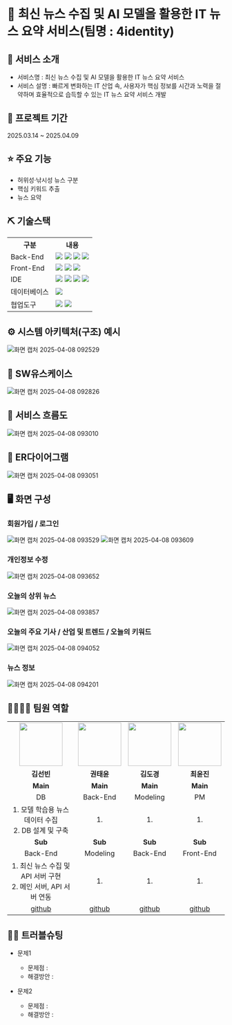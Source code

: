 # 📰 최신 뉴스 수집 및 AI 모델을 활용한 IT 뉴스 요약 서비스(팀명 : 4identity)

## 👀 서비스  소개
* 서비스명 : 최신 뉴스 수집 및 AI 모델을 활용한 IT 뉴스 요약 서비스
* 서비스 설명 : 빠르게 변화하는 IT 산업 속, 사용자가 핵심 정보를 시간과 노력을 절약하며 효율적으로 습득할 수 있는 IT 뉴스 요약 서비스 개발 

## 📅 프로젝트 기간
2025.03.14 ~ 2025.04.09

## ⭐ 주요 기능
* 허위성·낚시성 뉴스 구분
* 핵심 키워드 추출
* 뉴스 요약

## ⛏ 기술스택
<table>
    <tr>
        <th>구분</th>
        <th>내용</th>
    </tr>
    <tr>
        <td>Back-End</td>
        <td>
            <img src="https://img.shields.io/badge/Java-007396?style=for-the-badge&logo=java&logoColor=white"/> 
            <img src="https://img.shields.io/badge/SpringBoot-6ab04c?style=for-the-badge&logo=SpringBoot&logoColor=white"/>
            <img src="https://img.shields.io/badge/Python-3776AB?style=for-the-badge&logo=Python&logoColor=white"/> 
            <img src="https://img.shields.io/badge/Apache Tomcat 9.0-D22128?style=for-the-badge&logo=Apache Tomcat&logoColor=white"/> 
        </td>
    </tr>
    <tr>
        <td>Front-End</td>
        <td>
            <img src="https://img.shields.io/badge/React-61DAFB?style=for-the-badge&logo=React&logoColor=black">
            <img src="https://img.shields.io/badge/HTML-E34F26?style=for-the-badge&logo=HTML5&logoColor=white"/>
            <img src="https://img.shields.io/badge/javascript-F7DF1E?style=for-the-badge&logo=javascript&logoColor=black">
        </td>
    </tr>
    <tr>
        <td>IDE</td>
        <td>
            <img src="https://img.shields.io/badge/VSCode-007ACC?style=for-the-badge&logo=VisualStudioCode&logoColor=white"/>
            <img src="https://img.shields.io/badge/Colab-ffbe76?style=for-the-badge&logo=Colab&logoColor=white"/>
            <img src="https://img.shields.io/badge/Jupyter-F37626?style=for-the-badge&logo=Jupyter&logoColor=white"/>
            <img src="https://img.shields.io/badge/IntelliJ IDEA-000000?style=for-the-badge&logo=IntelliJ IDEA&logoColor=white"/> 
        </td>
    </tr>
    <tr>
        <td>데이터베이스</td>
        <td>
            <img src="https://img.shields.io/badge/MySQL-4479A1?style=for-the-badge&logo=MySQL&logoColor=white"/>
        </td>
    </tr>
    <tr>
        <td>협업도구</td>
        <td>
            <img src="https://img.shields.io/badge/Notion-999999?style=for-the-badge&logo=Notion&logoColor=block"/>
            <img src="https://img.shields.io/badge/GitHub-181717?style=for-the-badge&logo=GitHub&logoColor=white"/>
        </td>
    </tr>
</table>


## ⚙ 시스템 아키텍처(구조) 예시 
![화면 캡처 2025-04-08 092529](https://github.com/user-attachments/assets/a0dbd62a-0c07-4605-a818-f44f4eb4b655)

## 📌 SW유스케이스
![화면 캡처 2025-04-08 092826](https://github.com/user-attachments/assets/10aae677-f131-471e-bb26-c367a0fd4242)

## 📌 서비스 흐름도
![화면 캡처 2025-04-08 093010](https://github.com/user-attachments/assets/b6f71b0e-c91b-486b-9840-3b0fcb80bc89)

## 📌 ER다이어그램
![화면 캡처 2025-04-08 093051](https://github.com/user-attachments/assets/d5161ad5-d2a2-4c9e-9bbf-0519957c2a35)

## 🖥 화면 구성
### 회원가입 / 로그인
![화면 캡처 2025-04-08 093529](https://github.com/user-attachments/assets/659badf6-371d-42c7-b65c-1106197ea2f4)
![화면 캡처 2025-04-08 093609](https://github.com/user-attachments/assets/10f91b6f-e9de-4e9c-b354-0bdab012a384)

### 개인정보 수정
![화면 캡처 2025-04-08 093652](https://github.com/user-attachments/assets/e08c0cec-8c46-47e1-9030-ad0066935b37)

### 오늘의 상위 뉴스
![화면 캡처 2025-04-08 093857](https://github.com/user-attachments/assets/30c8b71b-64a3-4a0e-815c-626024c35f1e)

### 오늘의 주요 기사 / 산업 및 트렌드 / 오늘의 키워드
![화면 캡처 2025-04-08 094052](https://github.com/user-attachments/assets/4888f023-388b-4c36-9595-70eb21cc3a7a)

### 뉴스 정보
![화면 캡처 2025-04-08 094201](https://github.com/user-attachments/assets/195a14c9-0f16-46d3-8cd8-614f85771da9)

## 👨‍👩‍👦‍👦 팀원 역할
<table>
  <tr>
    <td align="center"><img src="https://item.kakaocdn.net/do/fd49574de6581aa2a91d82ff6adb6c0115b3f4e3c2033bfd702a321ec6eda72c" width="100" height="100"/></td>
    <td align="center"><img src="https://mb.ntdtv.kr/assets/uploads/2019/01/Screen-Shot-2019-01-08-at-4.31.55-PM-e1546932545978.png" width="100" height="100"/></td>
    <td align="center"><img src="https://mblogthumb-phinf.pstatic.net/20160127_177/krazymouse_1453865104404DjQIi_PNG/%C4%AB%C4%AB%BF%C0%C7%C1%B7%BB%C1%EE_%B6%F3%C0%CC%BE%F0.png?type=w2" width="100" height="100"/></td>
    <td align="center"><img src="https://i.pinimg.com/236x/ed/bb/53/edbb53d4f6dd710431c1140551404af9.jpg" width="100" height="100"/></td>
  </tr>
  <tr>
    <td align="center"><strong>김선빈</strong></td>
    <td align="center"><strong>권태윤</strong></td>
    <td align="center"><strong>김도경</strong></td>
    <td align="center"><strong>최윤진</strong></td>
  </tr>
  <tr>
    <td align="center"><b>Main</b></td>
    <td align="center"><b>Main</b></td>
    <td align="center"><b>Main</b></td>
    <td align="center"><b>Main</b></td>
  </tr>
  <tr>
    <td align="center">DB</td>
    <td align="center">Back-End</td>
    <td align="center">Modeling</td>
    <td align="center">PM</td>
  </tr>
  <tr>
    <td align="center">1. 모델 학습용 뉴스 데이터 수집<br>2. DB 설계 및 구축</td>
    <td align="center">1. </td>
    <td align="center">1. </td>
    <td align="center">1. </td>
  </tr>
  <tr>
    <td align="center"><b>Sub</b></td>
    <td align="center"><b>Sub</b></td>
    <td align="center"><b>Sub</b></td>
    <td align="center"><b>Sub</b></td>
  </tr>
  <tr>
    <td align="center">Back-End</td>
    <td align="center">Modeling</td>
    <td align="center">Back-End</td>
    <td align="center">Front-End</td>
  </tr>
  <tr>
    <td align="center">1. 최신 뉴스 수집 및 API 서버 구현<br>2. 메인 서버, API 서버 연동</td>
    <td align="center">1. </td>
    <td align="center">1. </td>
    <td align="center">1. </td>
  </tr>
  <tr>
    <td align="center"><a href="https://github.com/Kim-Seon-Bin" target='_blank'>github</a></td>
    <td align="center"><a href="https://github.com/자신의username작성해주세요" target='_blank'>github</a></td>
    <td align="center"><a href="https://github.com/자신의username작성해주세요" target='_blank'>github</a></td>
    <td align="center"><a href="https://github.com/자신의username작성해주세요" target='_blank'>github</a></td>
  </tr>
</table>

## 🤾‍♂️ 트러블슈팅

* 문제1<br>
    * 문제점 : 
    * 해결방안 : 
 
* 문제2<br>
    * 문제점 : 
    * 해결방안 : 
